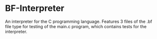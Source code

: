 # BF-Interpreter
An interpreter for the C programming language.
Features 3 files of the .bf file type for testing of the main.c program, which contains tests for the interpreter.
